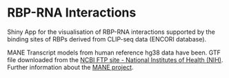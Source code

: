 # RBP-RNA Interactions

Shiny App for the visualisation of RBP-RNA interactions supported by the binding sites of RBPs derived from CLIP-seq data (ENCORI database).

MANE Transcript models from human reference hg38 data have been. GTF file downloaded from the [NCBI FTP site - National Institutes of Health (NIH)](https://ftp.ncbi.nlm.nih.gov/refseq/MANE/MANE_human/current/MANE.GRCh38.v1.0.ensembl_genomic.gtf.gz).
Further information about the [MANE project](https://www.ncbi.nlm.nih.gov/refseq/MANE/).
